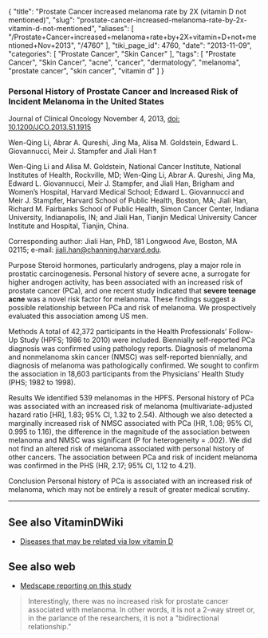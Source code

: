 {
    "title": "Prostate Cancer increased melanoma rate by 2X (vitamin D not mentioned)",
    "slug": "prostate-cancer-increased-melanoma-rate-by-2x-vitamin-d-not-mentioned",
    "aliases": [
        "/Prostate+Cancer+increased+melanoma+rate+by+2X+vitamin+D+not+mentioned+Nov+2013",
        "/4760"
    ],
    "tiki_page_id": 4760,
    "date": "2013-11-09",
    "categories": [
        "Prostate Cancer",
        "Skin Cancer"
    ],
    "tags": [
        "Prostate Cancer",
        "Skin Cancer",
        "acne",
        "cancer",
        "dermatology",
        "melanoma",
        "prostate cancer",
        "skin cancer",
        "vitamin d"
    ]
}


### Personal History of Prostate Cancer and Increased Risk of Incident Melanoma in the United States

Journal of Clinical Oncology November 4, 2013, [doi: 10.1200/JCO.2013.51.1915](https://doi.org/10.1200/JCO.2013.51.1915)

Wen-Qing Li,     Abrar A. Qureshi,     Jing Ma,     Alisa M. Goldstein,     Edward L. Giovannucci,     Meir J. Stampfer and     Jiali Han⇑

Wen-Qing Li and Alisa M. Goldstein, National Cancer Institute, National Institutes of Health, Rockville, MD; Wen-Qing Li, Abrar A. Qureshi, Jing Ma, Edward L. Giovannucci, Meir J. Stampfer, and Jiali Han, Brigham and Women’s Hospital, Harvard Medical School; Edward L. Giovannucci and Meir J. Stampfer, Harvard School of Public Health, Boston, MA; Jiali Han, Richard M. Fairbanks School of Public Health, Simon Cancer Center, Indiana University, Indianapolis, IN; and Jiali Han, Tianjin Medical University Cancer Institute and Hospital, Tianjin, China.

Corresponding author: Jiali Han, PhD, 181 Longwood Ave, Boston, MA 02115; e-mail: jiali.han@channing.harvard.edu.

Purpose Steroid hormones, particularly androgens, play a major role in prostatic carcinogenesis. Personal history of severe acne, a surrogate for higher androgen activity, has been associated with an increased risk of prostate cancer (PCa), and one recent study indicated that  **severe teenage acne**  was a novel risk factor for melanoma. These findings suggest a possible relationship between PCa and risk of melanoma. We prospectively evaluated this association among US men.

Methods A total of 42,372 participants in the Health Professionals’ Follow-Up Study (HPFS; 1986 to 2010) were included. Biennially self-reported PCa diagnosis was confirmed using pathology reports. Diagnosis of melanoma and nonmelanoma skin cancer (NMSC) was self-reported biennially, and diagnosis of melanoma was pathologically confirmed. We sought to confirm the association in 18,603 participants from the Physicians’ Health Study (PHS; 1982 to 1998).

Results We identified 539 melanomas in the HPFS. Personal history of PCa was associated with an increased risk of melanoma (multivariate-adjusted hazard ratio <span>[HR]</span>, 1.83; 95% CI, 1.32 to 2.54). Although we also detected a marginally increased risk of NMSC associated with PCa (HR, 1.08; 95% CI, 0.995 to 1.16), the difference in the magnitude of the association between melanoma and NMSC was significant (P for heterogeneity = .002). We did not find an altered risk of melanoma associated with personal history of other cancers. The association between PCa and risk of incident melanoma was confirmed in the PHS (HR, 2.17; 95% CI, 1.12 to 4.21).

Conclusion Personal history of PCa is associated with an increased risk of melanoma, which may not be entirely a result of greater medical scrutiny.

---

## See also VitaminDWiki

* [Diseases that may be related via low vitamin D](/posts/diseases-that-may-be-related-via-low-vitamin-d)

## See also web

* [Medscape reporting on this study](http://www.medscape.com/viewarticle/813922)

> Interestingly, there was no increased risk for prostate cancer associated with melanoma. In other words, it is not a 2-way street or, in the parlance of the researchers, it is not a "bidirectional relationship."